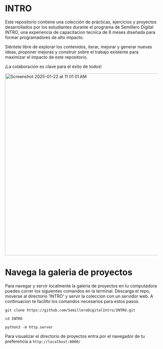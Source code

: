 # INTRO

Este repositorio contiene una colección de prácticas, ejercicios y proyectos desarrollados por los estudiantes durante el programa de Semillero Digital INTRO, una experiencia de capacitacion tecnica de 6 meses diseñada para formar programadores de alto impacto.

Siéntete libre de explorar los contenidos, iterar, mejorar y generar nuevas ideas, proponer mejoras y construir sobre el trabajo existente para maximizar el impacto de este repositorio. 

¡La colaboración es clave para el éxito de todos!

<img width="600" alt="Screenshot 2025-01-22 at 11 01 01 AM" src="https://github.com/user-attachments/assets/6a561909-e3b1-4436-9bb7-b5617fe941a0" />

# Navega la galeria de proyectos

Para navegar y servir localmente la galeria de proyectos en tu computadora puedes correr los siguientes comandos en la terminal.
Descarga el repo, moverse al directorio 'INTRO' y servir la coleccion con un servidor web. A continuacion te facilito los comandos necesarios para estos pasos.

```git clone https://github.com/SemilleroDigitalIntro/INTRO.git```

```cd INTRO``` 

```python3 -m http.server```

Para visualizar el directorio de proyectos entra por el navegador de tu preferencia a ```http://localhost:8000/```
